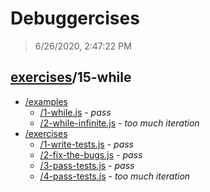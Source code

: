 # Debuggercises 

> 6/26/2020, 2:47:22 PM 

## [exercises](../README.md)/15-while 

- [/examples](./examples/README.md)
  - [/1-while.js](./examples/README.md#1-whilejs) - _pass_ 
  - [/2-while-infinite.js](./examples/README.md#2-while-infinitejs) - _too much iteration_ 
- [/exercises](./exercises/README.md)
  - [/1-write-tests.js](./exercises/README.md#1-write-testsjs) - _pass_ 
  - [/2-fix-the-bugs.js](./exercises/README.md#2-fix-the-bugsjs) - _pass_ 
  - [/3-pass-tests.js](./exercises/README.md#3-pass-testsjs) - _pass_ 
  - [/4-pass-tests.js](./exercises/README.md#4-pass-testsjs) - _too much iteration_ 
